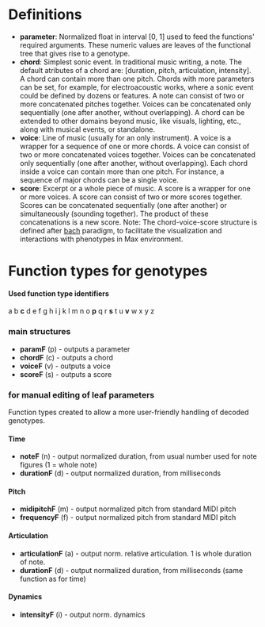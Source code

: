# Definitions
- **parameter**: Normalized float in interval [0, 1] used to feed the functions' required arguments. These numeric values are leaves of the functional tree that gives rise to a genotype.
- **chord**: Simplest sonic event. In traditional music writing, a note. The default atributes of a chord are: [duration, pitch, articulation, intensity]. A chord can contain more than one pitch. Chords with more parameters can be set, for example, for electroacoustic works, where a sonic event could be defined by dozens or features. A note can consist of two or more concatenated pitches together. Voices can be concatenated only sequentially (one after another, without overlapping). A chord can be extended to other domains beyond music, like visuals, lighting, etc., along with musical events, or standalone. 
- **voice**: Line of music (usually for an only instrument). A voice is a wrapper for a sequence of one or more chords. A voice can consist of two or more concatenated voices together. Voices can be concatenated only sequentially (one after another, without overlapping). Each chord inside a voice can contain more than one pitch. For instance, a sequence of major chords can be a single voice.
- **score**: Excerpt or a whole piece of music. A score is a wrapper for one or more voices. A score can consist of two or more scores together. Scores can be concatenated sequentially (one after another) or simultaneously (sounding together). The product of these concatenations is a new score.
Note: The chord-voice-score structure is defined after [bach](https://www.bachproject.net/) paradigm, to facilitate the visualization and interactions with phenotypes in Max environment.
# Function types for genotypes
#### Used function type identifiers
a b **c** d e f g h i j k l m n o **p** q r **s** t u **v** w x y z
### main structures
- **paramF** (p) - outputs a parameter
- **chordF** (c) - outputs a chord
- **voiceF** (v) - outputs a voice
- **scoreF** (s) - outputs a score
### for manual editing of leaf parameters
Function types created to allow a more user-friendly handling of decoded genotypes.
#### Time
- **noteF** (n) - output normalized duration, from usual number used for note figures (1 = whole note)
- **durationF** (d) - output normalized duration, from milliseconds
#### Pitch
- **midipitchF** (m) - output normalized pitch from standard MIDI pitch
- **frequencyF** (f) - output normalized pitch from standard MIDI pitch
#### Articulation
- **articulationF** (a) - output norm. relative articulation. 1 is whole duration of note.
- **durationF** (d) - output normalized duration, from milliseconds (same function as for time)
#### Dynamics
- **intensityF** (i) - output norm. dynamics

